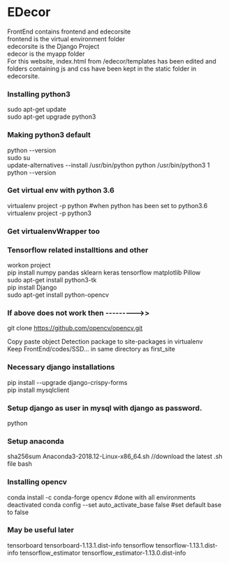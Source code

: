 # EDecor
FrontEnd contains frontend and edecorsite <br>
frontend is the virtual environment folder<br>
edecorsite is the Django Project<br>
edecor is the myapp folder <br>
For this website, index.html from /edecor/templates has been edited and folders containing js and css have been kept in the static folder in edecorsite.

### Installing python3 <br>
sudo apt-get update <br>
sudo apt-get upgrade python3 <br>

### Making python3 default  <br>
python --version <br>
sudo su <br>
update-alternatives --install /usr/bin/python python /usr/bin/python3 1 <br>
python --version <br>

### Get virtual env with python 3.6 <br>
virtualenv project -p python #when python has been set to python3.6 <br>
virtualenv project -p python3 <br>

### Get virtualenvWrapper too <br>

### Tensorflow related installtions and other <br>
workon project  <br>
pip install numpy pandas sklearn keras tensorflow matplotlib Pillow  <br>
sudo apt-get install python3-tk  <br>
pip install Django <br>
sudo apt-get install python-opencv <br>
### If above does not work then --------->>
git clone https://github.com/opencv/opencv.git

Copy paste object Detection package to site-packages in virtualenv <br>
Keep FrontEnd/codes/SSD... in same directory as first_site  <br>

### Necessary django installations <br>
pip install --upgrade django-crispy-forms <br>
pip install mysqlclient <br>

### Setup django as user in mysql with django as password. 
python

### Setup anaconda
sha256sum Anaconda3-2018.12-Linux-x86_64.sh //download the latest .sh file 
bash <output of previous command>

### Installing opencv
conda install -c conda-forge opencv #done with all environments deactivated
conda config --set auto_activate_base false #set default base to false

### May be useful later
tensorboard
tensorboard-1.13.1.dist-info
tensorflow
tensorflow-1.13.1.dist-info
tensorflow_estimator
tensorflow_estimator-1.13.0.dist-info
